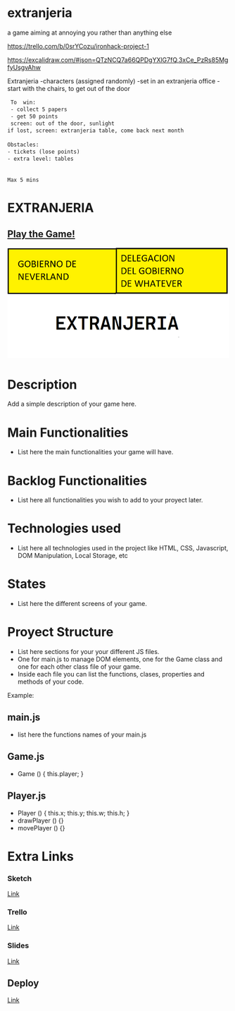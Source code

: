 # extranjeria
a game aiming at annoying you rather than anything else

https://trello.com/b/0srYCozu/ironhack-project-1

https://excalidraw.com/#json=QTzNCQ7a66QPDgYXlG7fQ,3xCe_PzRs85MgfyUsgvAhw

Extranjeria
      -characters (assigned randomly)
      -set in an extranjeria office
      -start with the chairs, to get out of the door

     To  win:
     - collect 5 papers
     - get 50 points
     screen: out of the door, sunlight
    if lost, screen: extranjeria table, come back next month

    Obstacles:
    - tickets (lose points)
    - extra level: tables

    
    Max 5 mins


# EXTRANJERIA

## [Play the Game!](https://drannakurasova.github.io/extranjeria/)

![Game Logo](images/logo.png)


# Description

Add a simple description of your game here.


# Main Functionalities

- List here the main functionalities your game will have.

# Backlog Functionalities

- List here all functionalities you wish to add to your proyect later.

# Technologies used

- List here all technologies used in the project like HTML, CSS, Javascript, DOM Manipulation, Local Storage, etc

# States

- List here the different screens of your game.

# Proyect Structure

- List here sections for your your different JS files.
- One for main.js to manage DOM elements, one for the Game class and one for each other class file of your game.
- Inside each file you can list the functions, clases, properties and methods of your code.

Example:

## main.js

- list here the functions names of your main.js

## Game.js

- Game () {
    this.player;
}

## Player.js 

- Player () {
    this.x;
    this.y;
    this.w;
    this.h;
}
- drawPlayer () {}
- movePlayer () {}


# Extra Links 

### Sketch
[Link](www.your-excalidraw-url-here.com)

### Trello
[Link](www.your-trello-url-here.com)

### Slides
[Link](www.your-slides-url-here.com)

## Deploy
[Link](www.your-deploy-url-here.com)
